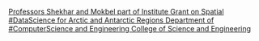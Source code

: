 [Professors Shekhar and Mokbel part of Institute Grant on Spatial #DataScience for Arctic and Antarctic Regions   Department of #ComputerScience and Engineering   College of Science and Engineering](https://qi.tc/qi/111392)